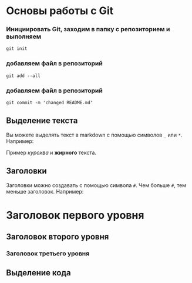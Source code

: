 # Основы работы с Git

### Инициировать Git, заходим в папку с репозиторием и выполняем
```
git init
```
### добавляем файл в репозиторий
```
git add --all
```
### добавляем файл в репозиторий
```
git commit -m 'changed README.md'
```



## Выделение текста

Вы можете выделять текст в markdown с помощью символов `_` или `*`. Например:

Пример _курсива_ и **жирного** текста.

## Заголовки

Заголовки можно создавать с помощью символа `#`. Чем больше `#`, тем меньше заголовок. Например:

# Заголовок первого уровня
## Заголовок второго уровня
### Заголовок третьего уровня

## Выделение кода
